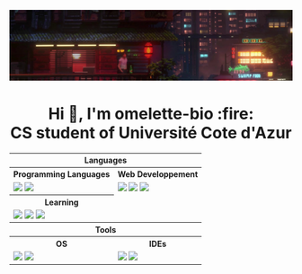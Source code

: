 ![Cover Image](./zob.jpg)

<h1 align="center">Hi 👋, I'm omelette-bio :fire:<br/>CS student of Université Cote d'Azur</h1>

<table align="center">
  <!-- <tr>
    <th colspan="3">Connect with me: </th>
  </tr> -->
  
  <!-- <tr>
    <td align="center">
      <a href="https://discordapp.com/users/381898390662807565" target="blank"><img src="https://img.shields.io/badge/discord-%235865F2?style=for-the-badge&logo=discord&logoColor=white"></a>
    </td>
  </tr> -->
  
  <tr>
    <th colspan="2">Languages</th>
  </tr>
  
  <tr>
    <th>Programming Languages</th>
    <th>Web Developpement</th>
  </tr>
  
  <tr>
    <td>
      <img src="https://img.shields.io/badge/python-3776AB?style=for-the-badge&logo=python&logoColor=white"/>
      <img src="https://img.shields.io/badge/C-A8B9CC?style=for-the-badge&logo=c&logoColor=white"/>
    </td>
    <td>
      <img src="https://img.shields.io/badge/html5-%23E34F26?style=for-the-badge&logo=html5&logoColor=white">
      <img src="https://img.shields.io/badge/css3-%231572B6?style=for-the-badge&logo=css3&logoColor=white">
      <img src="https://img.shields.io/badge/JavaScript-F7DF1E?style=for-the-badge&logo=javascript&logoColor=white">
    </td>
  </tr>

  <tr>
    <th colspan="1">Learning</th>
  </tr>

  <tr>
    <td colspan="1">
      <img src="https://img.shields.io/badge/rust-000000?style=for-the-badge&logo=rust&logoColor=white">
      <img src="https://img.shields.io/badge/openjdk-%23437291?style=for-the-badge&logo=openjdk&logoColor=white">
      <img src="https://img.shields.io/badge/ocaml-%23EC6813?style=for-the-badge&logo=ocaml&logoColor=white">
    </td>
  </tr>

  <tr>
    <th colspan="2">Tools</th>
  </tr>
  
  <tr>
    <th>OS</th>
    <th>IDEs</th>
  </tr>

  <tr>
    <td>
      <img src="https://img.shields.io/badge/ubuntu-%23E95420?style=for-the-badge&logo=ubuntu&logoColor=white">
      <img src="https://img.shields.io/badge/windows-%230078D4?style=for-the-badge&logo=windows&logoColor=white">
    </td>
    <td>
      <img src="https://img.shields.io/badge/NeoVim-%2357A143.svg?&style=for-the-badge&logo=neovim&logoColor=white" />
      <img src="https://img.shields.io/badge/VSCode-%23007ACC?style=for-the-badge&logo=visualstudiocode&logoColor=white">
    </td>
  </tr>
  
  
</table>
